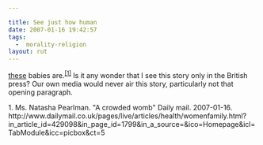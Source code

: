 ```yaml
---

title: See just how human
date: 2007-01-16 19:42:57
tags:
  -  morality-religion
layout: rut
---
```


[these][ref1] babies are.<sup>[\[1\]][ref2]</sup>  Is it any wonder that I see this story only in the British press?  Our own media would never air this story, particularly not that opening paragraph.

<div markdown="1" class="postrefs">
1. Ms. Natasha Pearlman.  "A crowded womb" Daily mail.  2007-01-16.  http://www.dailymail.co.uk/pages/live/articles/health/womenfamily.html?in_article_id=429098&in_page_id=1799&in_a_source=&ico=Homepage&icl=TabModule&icc=picbox&ct=5 
</div>

[ref1]: http://www.dailymail.co.uk/pages/live/articles/health/womenfamily.html?in_article_id=429098&in_page_id=1799&in_a_source=&ico=Homepage&icl=TabModule&icc=picbox&ct=5  "Daily Mail | A crowded womb"
[ref2]: http://www.dailymail.co.uk/pages/live/articles/health/womenfamily.html?in_article_id=429098&in_page_id=1799&in_a_source=&ico=Homepage&icl=TabModule&icc=picbox&ct=5  "Daily Mail | A crowded womb"

